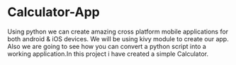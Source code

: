 # Calculator-App

Using python we can create amazing cross platform mobile applications for both android & iOS devices. We will be using kivy module to create our app. Also we are going to see how you can convert a python script into a working application.In this project i have created a simple Calculator.
